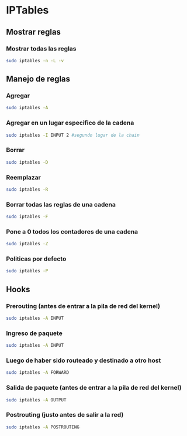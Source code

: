 # IPTables

## Mostrar reglas

### Mostrar todas las reglas

```bash
sudo iptables -n -L -v
```

## Manejo de reglas

### Agregar

```bash
sudo iptables -A
```

### Agregar en un lugar especifico de la cadena

```bash
sudo iptables -I INPUT 2 #segundo lugar de la chain
```

### Borrar

```bash
sudo iptables -D
```

### Reemplazar

```bash
sudo iptables -R
```

### Borrar todas las reglas de una cadena

```bash
sudo iptables -F
```

### Pone a 0 todos los contadores de una cadena

```bash
sudo iptables -Z
```

### Politicas por defecto

```bash
sudo iptables -P
```

## Hooks

### Prerouting (antes de entrar a la pila de red del kernel)

```bash
sudo iptables -A INPUT
```

### Ingreso de paquete

```bash
sudo iptables -A INPUT
```

### Luego de haber sido routeado y destinado a otro host

```bash
sudo iptables -A FORWARD
``` 

### Salida de paquete (antes de entrar a la pila de red del kernel)

```bash
sudo iptables -A OUTPUT
```

### Postrouting (justo antes de salir a la red)

```bash
sudo iptables -A POSTROUTING
````
